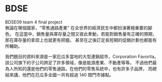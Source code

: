 # BDSE
BDSE09 team 4 final project<br>
無論在哪個國家，"零售通路產業" 在全世界的經濟民生中都扮演著極重要的腳色。
在這當中，銷售量與庫存量之間又彼此牽動，若能對銷售量有正確的預期，那在庫存量的拿捏上也就更有把握。
甚至在之後訂定長短期的促銷計劃也都能有所輔助。

我們題目的資料來源是一家厄瓜多當地的大型連鎖超市，Corporation Favorita。
該公司旗下的子公司跨足了許多領域，像是能源產業、不動產等等。
不過他們最為人所知的還是他們的零售通路。在他們的零售系統中，也有許多子品牌，
而總結來講，他們在厄瓜多全國一共有超過 140 間門市據點。

